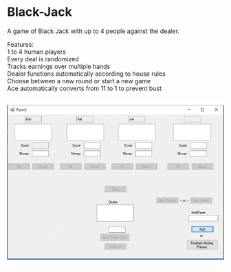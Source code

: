 # Black-Jack
A game of Black Jack with up to 4 people against the dealer.

Features:\
1 to 4 human players\
Every deal is randomized\
Tracks earnings over multiple hands\
Dealer functions automatically according to house rules\
Choose between a new round or start a new game\
Ace automatically converts from 11 to 1 to prevent bust

![Black Jack image 1](https://github.com/BrettAnderson015/Black-Jack/blob/temp/BlackJackpic1.gif)
